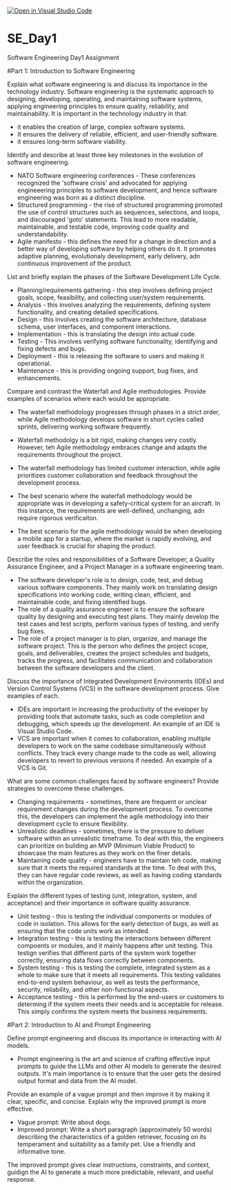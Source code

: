 [![Open in Visual Studio Code](https://classroom.github.com/assets/open-in-vscode-2e0aaae1b6195c2367325f4f02e2d04e9abb55f0b24a779b69b11b9e10269abc.svg)](https://classroom.github.com/online_ide?assignment_repo_id=18463338&assignment_repo_type=AssignmentRepo)
# SE_Day1
Software Engineering Day1 Assignment

#Part 1: Introduction to Software Engineering

Explain what software engineering is and discuss its importance in the technology industry.
Software engineering is the systematic approach to designing, developing, operating, and maintaining software systems, applying engineering principles to ensure quality, reliability, and maintainability. It is important in the technology industry in that:
* it enables the creation of large, complex software systems.
* It ensures the delivery of reliable, efficient, and user-friendly software.
* it ensures long-term software viability.

Identify and describe at least three key milestones in the evolution of software engineering.
* NATO Software engineering conferences - These conferences recognized the 'software crisis' and advocated for applying engineeering principles to software development, and hence software engineering was born as a distinct discipline.
* Structured programming - the rise of structured programming promoted the use of control structures such as sequences, selections, and loops, and discouraged 'goto' statements. This lead to more readable, maintainable, and testable code, improving code quality and understandability.
* Agile manifesto - this defines the need for a change in direction and a better way of developing software by helping others do it. It promotes adaptive planning, evolutionaly development, early delivery, adn continuous improvement of the product.


List and briefly explain the phases of the Software Development Life Cycle.
* Planning/requirements gathering - this step involves defining project goals, scope, feasibility, and collecting user/system requirements.
* Analysis - this involves analyzing the requirements, defining system functionality, and creating detailed specifications.
* Design - this involves creating the software architecture, database schema, user interfaces, and component interactions.
* Implementation - this is translating the design into actual code.
* Testing - This involves verifying software functionality, identifying and fixing defects and bugs.
* Deployment - this is releasing the software to users and making it operational.
* Maintenance - this is providing ongoing support, bug fixes, and enhancements.


Compare and contrast the Waterfall and Agile methodologies. Provide examples of scenarios where each would be appropriate.
* The waterfall methodology progresses through phases in a strict order, while Agile methodology develops software in short cycles called sprints, delivering working software frequently.
* Waterfall methodolgy is a bit rigid, making changes very costly. However, teh Agile methodology embraces change and adapts the requirements throughout the project.
* The waterfall methodology has limited customer interaction, while agile prioritizes customer collaboration and feedback throughout the development process.

* The best scenario where the waterfall methodology would be appropriate was in developing a safety-critical system for an aircraft. In this instance, the requirements are well-defined, unchanging, adn require rigorous verificaiton.
* The best scenario for the agile methodology would be when developing a mobile app for a startup, where the market is rapidly evolving, and user feedback is crucial for shaping the product.


Describe the roles and responsibilities of a Software Developer, a Quality Assurance Engineer, and a Project Manager in a software engineering team.
* The software developer's role is to design, code, test, and debug various software components. They mainly work on translating design specifications into working code, writing clean, efficient, and maintainable code, and fixing identified bugs.
* The role of a quality assurance engineer is to ensure the software quality by designing and executing test plans. They mainly develop the test cases and test scripts, perform various types of testing, and verify bug fixes.
* The role of a project manager is to plan, organize, and manage the software project. This is the person who defines the project scope, goals, and deliverables, creates the project schedules and budgets, tracks the progress, and facilitates communication and collaboration between the software developers and the client.


Discuss the importance of Integrated Development Environments (IDEs) and Version Control Systems (VCS) in the software development process. Give examples of each.
* IDEs are important in increasing the productivity of the eveloper by providing tools that automate tasks, such as code completion and debugging, which speeds up the development. An example of an IDE is Visual Studio Code.
* VCS are important when it comes to collaboration, enabling multiple developers to work on the same codebase simultaneously without conflicts. They track every change made to the code as well, allowing developers to revert to previous versions if needed. An example of a VCS is Git.


What are some common challenges faced by software engineers? Provide strategies to overcome these challenges.
* Changing requirements - sometimes, there are frequent or unclear requirement changes during the development process. To overcome this, the developers can implement the agile methodology into their development cycle to ensure flexibility.
* Unrealistic deadlines - sometimes, there is the pressure to deliver software within an unrealistic timeframe. To deal with this, the engineers can prioritize on building an MVP (Minimum Viable Product) to showcase the main features as they work on the finer details.
* Maintaining code quality - engineers have to maintain teh code, making sure that it meets the required standards at the time. To deal with this, they can have regular code reviews, as well as having coding standards within the organization.


Explain the different types of testing (unit, integration, system, and acceptance) and their importance in software quality assurance.
* Unit testing - this is testing the individual components or modules of code in isolation. This allows for the early detection of bugs, as well as ensuring that the code units work as intended.
* Integration testing - this is testing the interactions between different compoents or modules, and it mainly happens after unit testing. This testign verifies that different parts of the system work together correctly, ensuring data flows correctly between components.
* System testing - this is testing the complete, integrated system as a whole to make sure that it meets all requirements. This testing validates end-to-end system behaviour, as well as tests the performance, security, reliability, and other non-functional aspects.
* Acceptance testing - this is performed by the end-users or customers to determing if the system meets their needs and is acceptable for release. This simply confirms the system meets the business requirements.


#Part 2: Introduction to AI and Prompt Engineering


Define prompt engineering and discuss its importance in interacting with AI models.
* Prompt engineering is the art and science of crafting effective input prompts to guide the LLMs and other AI models to generate the desired outputs. It's main importance is to ensure that the user gets the desired output format and data from the AI model.

Provide an example of a vague prompt and then improve it by making it clear, specific, and concise. Explain why the improved prompt is more effective.
* Vague prompt: Write about dogs.
* Improved prompt: Write a short paragraph (approximately 50 words) describing the characteristics of a golden retriever, focusing on its temperament and suitability as a family pet. Use a friendly and informative tone.

The improved prompt gives clear instructions, constraints, and context, guidign the AI to generate a much more predictable, relevant, and useful response.
